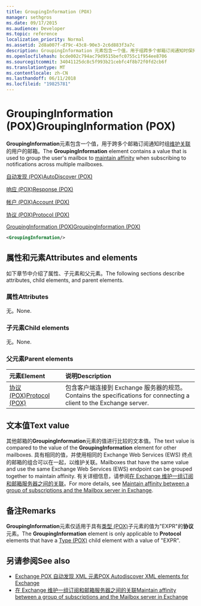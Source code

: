 ```yaml
---
title: GroupingInformation (POX)
manager: sethgros
ms.date: 09/17/2015
ms.audience: Developer
ms.topic: reference
localization_priority: Normal
ms.assetid: 2d8a007f-d79c-43c8-90e3-2c6d883f3a7c
description: GroupingInformation 元素包含一个值，用于组跨多个邮箱订阅通知时保持关联的用户的邮箱。
ms.openlocfilehash: bcde002c794ac79d9515befc0755c1f954ee8706
ms.sourcegitcommit: 34041125dc8c5f993b21cebfc4f8b72f0fd2cb6f
ms.translationtype: MT
ms.contentlocale: zh-CN
ms.lasthandoff: 06/11/2018
ms.locfileid: "19825781"
---
```

# <a name="groupinginformation-pox"></a><span data-ttu-id="0fdee-103">GroupingInformation (POX)</span><span class="sxs-lookup"><span data-stu-id="0fdee-103">GroupingInformation (POX)</span></span>

<span data-ttu-id="0fdee-104">**GroupingInformation**元素包含一个值，用于跨多个邮箱订阅通知时组[维护关联](http://msdn.microsoft.com/library/1bda4094-88c3-4f61-9219-6ee70f6e81cf%28Office.15%29.aspx)的用户的邮箱。</span><span class="sxs-lookup"><span data-stu-id="0fdee-104">The **GroupingInformation** element contains a value that is used to group the user's mailbox to [maintain affinity](http://msdn.microsoft.com/library/1bda4094-88c3-4f61-9219-6ee70f6e81cf%28Office.15%29.aspx) when subscribing to notifications across multiple mailboxes.</span></span> 
  
[<span data-ttu-id="0fdee-105">自动发现 (POX)</span><span class="sxs-lookup"><span data-stu-id="0fdee-105">AutoDiscover (POX)</span></span>](autodiscover-pox.md)
  
[<span data-ttu-id="0fdee-106">响应 (POX)</span><span class="sxs-lookup"><span data-stu-id="0fdee-106">Response (POX)</span></span>](response-pox.md)
  
[<span data-ttu-id="0fdee-107">帐户 (POX)</span><span class="sxs-lookup"><span data-stu-id="0fdee-107">Account (POX)</span></span>](account-pox.md)
  
[<span data-ttu-id="0fdee-108">协议 (POX)</span><span class="sxs-lookup"><span data-stu-id="0fdee-108">Protocol (POX)</span></span>](protocol-pox.md)
  
[<span data-ttu-id="0fdee-109">GroupingInformation (POX)</span><span class="sxs-lookup"><span data-stu-id="0fdee-109">GroupingInformation (POX)</span></span>](groupinginformation-pox.md)
  
```XML
<GroupingInformation/>
```

## <a name="attributes-and-elements"></a><span data-ttu-id="0fdee-110">属性和元素</span><span class="sxs-lookup"><span data-stu-id="0fdee-110">Attributes and elements</span></span>

<span data-ttu-id="0fdee-111">如下章节中介绍了属性、子元素和父元素。</span><span class="sxs-lookup"><span data-stu-id="0fdee-111">The following sections describe attributes, child elements, and parent elements.</span></span>
  
### <a name="attributes"></a><span data-ttu-id="0fdee-112">属性</span><span class="sxs-lookup"><span data-stu-id="0fdee-112">Attributes</span></span>

<span data-ttu-id="0fdee-113">无。</span><span class="sxs-lookup"><span data-stu-id="0fdee-113">None.</span></span>
  
### <a name="child-elements"></a><span data-ttu-id="0fdee-114">子元素</span><span class="sxs-lookup"><span data-stu-id="0fdee-114">Child elements</span></span>

<span data-ttu-id="0fdee-115">无。</span><span class="sxs-lookup"><span data-stu-id="0fdee-115">None.</span></span>
  
### <a name="parent-elements"></a><span data-ttu-id="0fdee-116">父元素</span><span class="sxs-lookup"><span data-stu-id="0fdee-116">Parent elements</span></span>

|<span data-ttu-id="0fdee-117">**元素**</span><span class="sxs-lookup"><span data-stu-id="0fdee-117">**Element**</span></span>|<span data-ttu-id="0fdee-118">**说明**</span><span class="sxs-lookup"><span data-stu-id="0fdee-118">**Description**</span></span>|
|:-----|:-----|
|[<span data-ttu-id="0fdee-119">协议 (POX)</span><span class="sxs-lookup"><span data-stu-id="0fdee-119">Protocol (POX)</span></span>](protocol-pox.md) <br/> |<span data-ttu-id="0fdee-120">包含客户端连接到 Exchange 服务器的规范。</span><span class="sxs-lookup"><span data-stu-id="0fdee-120">Contains the specifications for connecting a client to the Exchange server.</span></span>  <br/> |
   
## <a name="text-value"></a><span data-ttu-id="0fdee-121">文本值</span><span class="sxs-lookup"><span data-stu-id="0fdee-121">Text value</span></span>

<span data-ttu-id="0fdee-122">其他邮箱的**GroupingInformation**元素的值进行比较的文本值。</span><span class="sxs-lookup"><span data-stu-id="0fdee-122">The text value is compared to the value of the **GroupingInformation** element for other mailboxes.</span></span> <span data-ttu-id="0fdee-123">具有相同的值，并使用相同的 Exchange Web Services (EWS) 终点的邮箱的组合可以在一起，以维护关联。</span><span class="sxs-lookup"><span data-stu-id="0fdee-123">Mailboxes that have the same value and use the same Exchange Web Services (EWS) endpoint can be grouped together to maintain affinity.</span></span> <span data-ttu-id="0fdee-124">有关详细信息，请参阅[在 Exchange 维护一组订阅和邮箱服务器之间的关联](http://msdn.microsoft.com/library/1bda4094-88c3-4f61-9219-6ee70f6e81cf%28Office.15%29.aspx)。</span><span class="sxs-lookup"><span data-stu-id="0fdee-124">For more details, see [Maintain affinity between a group of subscriptions and the Mailbox server in Exchange](http://msdn.microsoft.com/library/1bda4094-88c3-4f61-9219-6ee70f6e81cf%28Office.15%29.aspx).</span></span>
  
## <a name="remarks"></a><span data-ttu-id="0fdee-125">备注</span><span class="sxs-lookup"><span data-stu-id="0fdee-125">Remarks</span></span>

<span data-ttu-id="0fdee-126">**GroupingInformation**元素仅适用于具有[类型 (POX)](type-pox.md)子元素的值为"EXPR"的**协议**元素。</span><span class="sxs-lookup"><span data-stu-id="0fdee-126">The **GroupingInformation** element is only applicable to **Protocol** elements that have a [Type (POX)](type-pox.md) child element with a value of "EXPR".</span></span> 
  
## <a name="see-also"></a><span data-ttu-id="0fdee-127">另请参阅</span><span class="sxs-lookup"><span data-stu-id="0fdee-127">See also</span></span>

- [<span data-ttu-id="0fdee-128">Exchange POX 自动发现 XML 元素</span><span class="sxs-lookup"><span data-stu-id="0fdee-128">POX Autodiscover XML elements for Exchange</span></span>](pox-autodiscover-xml-elements-for-exchange.md)
- [<span data-ttu-id="0fdee-129">在 Exchange 维护一组订阅和邮箱服务器之间的关联</span><span class="sxs-lookup"><span data-stu-id="0fdee-129">Maintain affinity between a group of subscriptions and the Mailbox server in Exchange</span></span>](http://msdn.microsoft.com/library/1bda4094-88c3-4f61-9219-6ee70f6e81cf%28Office.15%29.aspx)

